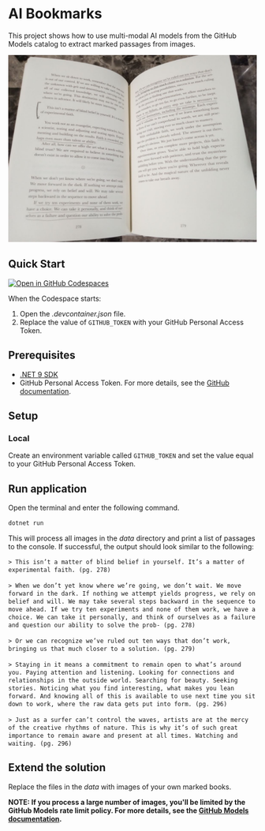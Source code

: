 # AI Bookmarks

This project shows how to use multi-modal AI models from the GitHub Models catalog to extract marked passages from images.

![An image of a book with pencil markings](./data/creative-act-1.jpg)

## Quick Start

[![Open in GitHub Codespaces](https://github.com/codespaces/badge.svg)](https://codespaces.new/lqdev/AIBookmarks)

When the Codespace starts:

1. Open the *.devcontainer.json* file.
1. Replace the value of `GITHUB_TOKEN` with your GitHub Personal Access Token. 

## Prerequisites

- [.NET 9 SDK](https://dotnet.microsoft.com/download/dotnet/9.0)
- GitHub Personal Access Token. For more details, see the [GitHub documentation](https://docs.github.com/en/authentication/keeping-your-account-and-data-secure/managing-your-personal-access-tokens).

## Setup

### Local 

Create an environment variable called `GITHUB_TOKEN` and set the value equal to your GitHub Personal Access Token. 

## Run application

Open the terminal and enter the following command.

```bash
dotnet run
```

This will process all images in the *data* directory and print a list of passages to the console. If successful, the output should look similar to the following:

```text
> This isn’t a matter of blind belief in yourself. It’s a matter of experimental faith. (pg. 278)

> When we don’t yet know where we’re going, we don’t wait. We move forward in the dark. If nothing we attempt yields progress, we rely on belief and will. We may take several steps backward in the sequence to move ahead. If we try ten experiments and none of them work, we have a choice. We can take it personally, and think of ourselves as a failure and question our ability to solve the prob- (pg. 278)

> Or we can recognize we’ve ruled out ten ways that don’t work, bringing us that much closer to a solution. (pg. 279)

> Staying in it means a commitment to remain open to what’s around you. Paying attention and listening. Looking for connections and relationships in the outside world. Searching for beauty. Seeking stories. Noticing what you find interesting, what makes you lean forward. And knowing all of this is available to use next time you sit down to work, where the raw data gets put into form. (pg. 296)

> Just as a surfer can’t control the waves, artists are at the mercy of the creative rhythms of nature. This is why it’s of such great importance to remain aware and present at all times. Watching and waiting. (pg. 296)
```

## Extend the solution

Replace the files in the *data* with images of your own marked books. 

**NOTE: If you process a large number of images, you'll be limited by the GitHub Models rate limit policy. For more details, see the [GitHub Models documentation](https://docs.github.com/en/github-models/prototyping-with-ai-models#rate-limits).**
